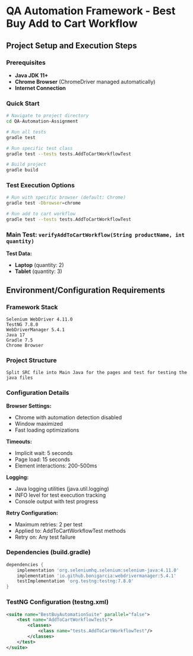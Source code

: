 # QA Automation Framework - Best Buy Add to Cart Workflow

## Project Setup and Execution Steps

### Prerequisites
- **Java JDK 11+**
- **Chrome Browser** (ChromeDriver managed automatically)
- **Internet Connection**

### Quick Start
```bash
# Navigate to project directory
cd QA-Automation-Assignment

# Run all tests
gradle test

# Run specific test class
gradle test --tests tests.AddToCartWorkflowTest

# Build project
gradle build
```

### Test Execution Options
```bash
# Run with specific browser (default: Chrome)
gradle test -Dbrowser=chrome

# Run add to cart workflow
gradle test --tests tests.AddToCartWorkflowTest
```


### Main Test: `verifyAddToCartWorkflow(String productName, int quantity)`

**Test Data:**
- **Laptop** (quantity: 2)
- **Tablet** (quantity: 3)

## Environment/Configuration Requirements

### Framework Stack
```
Selenium WebDriver 4.11.0
TestNG 7.8.0  
WebDriverManager 5.4.1
Java 17
Gradle 7.5
Chrome Browser
```

### Project Structure
```
Split SRC file into Main Java for the pages and test for testing the java files 
```

### Configuration Details

**Browser Settings:**
- Chrome with automation detection disabled
- Window maximized
- Fast loading optimizations

**Timeouts:**
- Implicit wait: 5 seconds
- Page load: 15 seconds  
- Element interactions: 200-500ms

**Logging:**
- Java logging utilities (java.util.logging)
- INFO level for test execution tracking
- Console output with test progress

**Retry Configuration:**
- Maximum retries: 2 per test
- Applied to: AddToCartWorkflowTest methods
- Retry on: Any test failure

### Dependencies (build.gradle)
```gradle
dependencies {
    implementation 'org.seleniumhq.selenium:selenium-java:4.11.0'
    implementation 'io.github.bonigarcia:webdrivermanager:5.4.1'
    testImplementation 'org.testng:testng:7.8.0'
}
```

### TestNG Configuration (testng.xml)
```xml
<suite name="BestBuyAutomationSuite" parallel="false">
    <test name="AddToCartWorkflowTests">
        <classes>
            <class name="tests.AddToCartWorkflowTest"/>
        </classes>
    </test>
</suite>
```
